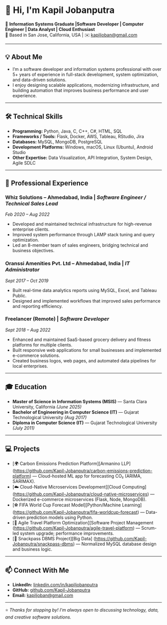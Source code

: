 # 👋 Hi, I'm Kapil Jobanputra

🚀 **Information Systems Graduate |Software Developer | Computer Engineer |  Data Analyst | Cloud Enthusiast**  
📍 Based in San Jose, California, USA | ✉️ [kapiljoban@gmail.com](mailto:kapiljoban@gmail.com)

---

## 💡 About Me
- I’m a software developer and information systems professional with over 5+ years of experience in full-stack development, system optimization, and data-driven solutions.  
- I enjoy designing scalable applications, modernizing infrastructure, and building automation that improves business performance and user experience.

---

## 🛠️ Technical Skills
- **Programming:** Python, Java, C, C++, C#, HTML, SQL  
- **Frameworks / Tools:** Flask, Docker, AWS, Tableau, RStudio, Jira  
- **Databases:** MySQL, MongoDB, PostgreSQL  
- **Development Platforms:** Windows, macOS, Linux (Ubuntu), Android Studio  
- **Other Expertise:** Data Visualization, API Integration, System Design, Agile SDLC

---

## 💼 Professional Experience

### **Whiz Solutions – Ahmedabad, India** | *Software Engineer / Technical Sales Lead*  
*Feb 2020 – Aug 2022*  
- Developed and maintained technical infrastructure for high-revenue enterprise clients.  
- Improved system performance through LAMP stack tuning and query optimization.  
- Led an 8-member team of sales engineers, bridging technical and business objectives.

### **Oranssi Amenities Pvt. Ltd – Ahmedabad, India** | *IT Administrator*  
*Sept 2017 – Oct 2019*  
- Built real-time data analytics reports using MySQL, Excel, and Tableau Public.  
- Designed and implemented workflows that improved sales performance and reporting efficiency.

### **Freelancer (Remote)** | *Software Developer*  
*Sept 2018 – Aug 2022*  
- Enhanced and maintained SaaS-based grocery delivery and fitness platforms for multiple clients.  
- Built responsive web applications for small businesses and implemented e-commerce solutions.  
- Created business logos, web pages, and automated data pipelines for local enterprises.

---

## 🎓 Education
- **Master of Science in Information Systems (MSIS)** — Santa Clara University, California *(June 2025)*  
- **Bachelor of Engineering in Computer Science (IT)** — Gujarat Technological University *(Aug 2017)*  
- **Diploma in Computer Science (IT)** — Gujarat Technological University *(July 2011)*

---

## 💻 Projects
- [🌍 Carbon Emissions Prediction Platform][Armanino LLP] (https://github.com/Kapil-Jobanputra/carbon-emissions-prediction-platform) — Cloud-hosted ML app for forecasting CO₂ (ARIMA, SARIMAX).
- [☁️ Cloud-Native Microservices Development][Cloud Computing] (https://github.com/Kapil-Jobanputra/cloud-native-microservices) — Dockerized e-commerce microservices (Flask, Node, MongoDB).
- [⚽ FIFA World Cup Forecast Model][Python/Machine Learning] (https://github.com/Kapil-Jobanputra/fifa-worldcup-forecast) — Data-driven prediction models using Python.
- [🧳 Agile Travel Platform Optimization][Software Project Management (https://github.com/Kapil-Jobanputra/agile-travel-platform) — Scrum-led system upgrade; performance improvements.
- [🥪 Snackpass DBMS Project][Big Data] (https://github.com/Kapil-Jobanputra/snackpass-dbms) — Normalized MySQL database design and business logic.


---

## 📫 Connect With Me
- **LinkedIn:** [linkedin.com/in/kapiljobanputra](https://linkedin.com/in/kapiljobanputra)  
- **GitHub:** [github.com/Kapil-Jobanputra](https://github.com/Kapil-Jobanputra)  
- **Email:** [kapiljoban@gmail.com](mailto:kapiljoban@gmail.com)

---

⭐ *Thanks for stopping by! I'm always open to discussing technology, data, and creative software solutions.*
